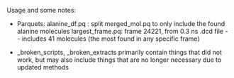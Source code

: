 Usage and some notes:

* Parquets:
    alanine_df.pq : split merged_mol.pq to only include the found alanine molecules
    largest_frame.pq: frame 24221, from 0.3 ns .dcd file -- includes 41 molecules (the most found in any specific frame)

* _broken_scripts, _broken_extracts primarily contain things that did not work, but may also include things that are no longer necessary due to updated methods

